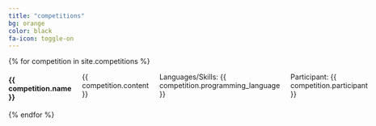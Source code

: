 ```yaml
---
title: "competitions"
bg: orange
color: black
fa-icon: toggle-on
---
```


<div class="container">
<div class="row">
{% for competition in site.competitions %}
<div class="five columns">
  <h4>{{ competition.name }}</h4>
    <p>{{ competition.content  }}</p>
    <p>Languages/Skills: {{ competition.programming_language }}</p>
    <p>Participant: {{ competition.participant }}</p>
    <p>Weight: {{ competition.weight }}</p>
</div>
  {% endfor %}
</div>
</div>
